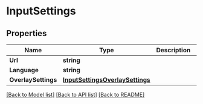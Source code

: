 # InputSettings

## Properties
Name | Type | Description | Notes
------------ | ------------- | ------------- | -------------
**Url** | **string** |  | [optional] 
**Language** | **string** |  | [optional] 
**OverlaySettings** | [**InputSettingsOverlaySettings**](InputSettings_overlay_settings.md) |  | [optional] 

[[Back to Model list]](../README.md#documentation-for-models) [[Back to API list]](../README.md#documentation-for-api-endpoints) [[Back to README]](../README.md)


